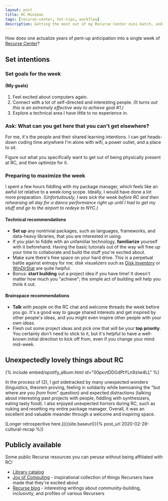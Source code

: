 ```yaml
---
layout: post
title: RC Minimax
tags: [recurse-center, hot-tips, workflow]
description: Getting the most out of my Recurse Center mini-batch, and prep I wish I had done.
---
```


How does one actualize years of pent-up anticipation into a single week of [Recurse Center](https://www.recurse.com/)?

## Set intentions

### Set goals for the week

#### (My goals)
1. Feel excited about computers again.
2. Connect with a lot of self-directed and interesting people. *(It turns out this is an extremely effective way to achieve goal #1.)*
3. Explore a technical area I have little to no experience in.

### Ask: What can you get here that you can't get elsewhere?

For me, it's the people and their shared learning intentions. I can get heads-down coding time anywhere I'm alone with wifi, a power outlet, and a place to sit.

Figure out what you specifically want to get out of being physically present at RC, and then optimize for it.

### Preparing to maximize the week

I spent a few hours fiddling with my package manager, which feels like an awful lot relative to a week-long scope. Ideally, I would have done a lot more preparation. *(Unfortuitously, I was sick the week before RC and then rehearsing all day for a dance performance right up until I had to get my stuff and go to the airport to redeye to NYC.)*

#### Technical recommendations

- **Set up** any nontrivial packages, such as languages, frameworks, and data-heavy libraries, that you are interested in using.
- If you plan to fiddle with an unfamiliar technology, **familiarize** yourself with it beforehand. Having the basic tutorials out of the way will free up your time to collaborate and build the stuff you're excited about.
- Make sure there's free space on your hard drive. This is a perpetual battle against entropy for me; disk visualizers such as [Disk Inventory](http://www.derlien.com/) or [WinDirStat](https://windirstat.net/) are quite helpful.
- Bonus: **start building** out a project idea if you have time! It doesn't matter how much you "achieve"; the simple act of building will help you think it out.

#### Brainspace recommendations

- **Talk** with people on the RC chat and welcome threads the week before you go. It's a good way to gauge shared interests and get inspired by other people's ideas, and you might even inspire other people with your own ideas.
- Flesh out some project ideas and pick one that will be your **top priority**. You certainly don't need to stick to it, but it's helpful to have a well-known initial direction to kick off from, even if you change your mind mid-week.

## Unexpectedly lovely things about RC

{% include embed/spotify_album.html id="00pxvtDDGdPtYLn9zIw4LL" %}

In the process of (2), I got sidetracked by many unexpected wonders (linguistics, theorem proving, feeling in solidarity while bemoaning the "but where are you *from* from" question) and expected distractions (talking about interesting past projects with people, fiddling with synthesizers, eating tasty food). I also enjoyed unexpected horrors during RC, such as nuking and resetting my entire package manager. Overall, it was an excellent and valuable meander through a welcome and inspiring space.

[Longer retrospective here.]({{site.baseurl}}{% post_url 2020-02-28-cultural-recap %})


## Publicly available

Some public Recurse resources you can peruse without being affiliated with RC!
- [Library catalog](https://recursecenter.libib.com/)
- [Joy of Computing](https://joy.recurse.com/) - inspirational collection of things Recursers have made that they're excited about
- [Recurse blog](https://www.recurse.com/blog) - interesting writings about community-building, inclusivity, and profiles of various Recursers

